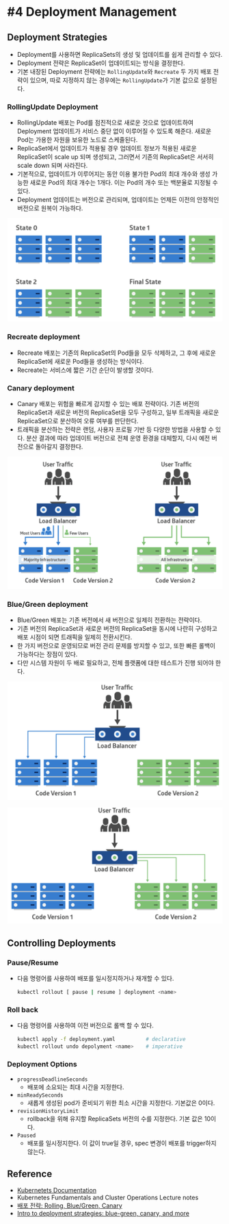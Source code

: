 # #4 Deployment Management

## Deployment Strategies

- Deployment를 사용하면 ReplicaSets의 생성 및 업데이트를 쉽게 관리할 수 있다.
- Deployment 전략은 ReplicaSet이 업데이트되는 방식을 결정한다.
- 기본 내장된 Deployment 전략에는 `RollingUpdate`와 `Recreate` 두 가지 배포 전략이 있으며, 따로 지정하지 않는 경우에는 `RollingUpdate`가 기본 값으로 설정된다.

### RollingUpdate Deployment

- RollingUpdate 배포는 Pod를 점진적으로 새로운 것으로 업데이트하여 Deployment 업데이트가 서비스 중단 없이 이루어질 수 있도록 해준다. 새로운 Pod는 가용한 자원을 보유한 노드로 스케줄된다.
- ReplicaSet에서 업데이트가 적용될 경우 업데이트 정보가 적용된 새로운 ReplicaSet이 scale up 되며 생성되고, 그러면서 기존의 ReplicaSet은 서서히 scale down 되며 사라진다.
- 기본적으로, 업데이트가 이루어지는 동안 이용 불가한 Pod의 최대 개수와 생성 가능한 새로운 Pod의 최대 개수는 1개다. 이는 Pod의 개수 또는 백분율로 지정될 수 있다.
- Deployment 업데이트는 버전으로 관리되며, 업데이트는 언제든 이전의 안정적인 버전으로 원복이 가능하다.

![](images/2021-12-15-16-03-46.png)

### Recreate deployment
  
- Recreate 배포는 기존의 ReplicaSet의 Pod들을 모두 삭제하고, 그 후에 새로운 ReplicaSet에 새로운 Pod들을 생성하는 방식이다.
- Recreate는 서비스에 짧은 기간 순단이 발생할 것이다.

### Canary deployment

- Canary 배포는 위험을 빠르게 감지할 수 있는 배포 전략이다. 기존 버전의 ReplicaSet과 새로운 버전의 ReplicaSet을 모두 구성하고, 일부 트래픽을 새로운 ReplicaSet으로 분산하여 오류 여부를 판단한다.
- 트래픽을 분산하는 전략은 랜덤, 사용자 프로필 기반 등 다양한 방법을 사용할 수 있다. 분산 결과에 따라 업데이트 버전으로 전체 운영 환경을 대체할지, 다시 예전 버전으로 돌아갈지 결정한다.

![](images/2021-12-15-16-00-14.png)

### Blue/Green deployment

- Blue/Green 배포는 기존 버전에서 새 버전으로 일제히 전환하는 전략이다.
- 기존 버전의 ReplicaSet과 새로운 버전의 ReplicaSet을 동시에 나란히 구성하고 배포 시점이 되면 트래픽을 일제히 전환시킨다.
- 한 가지 버전으로 운영되므로 버전 관리 문제를 방지할 수 있고, 또한 빠른 롤백이 가능하다는 장점이 있다.
- 다만 시스템 자원이 두 배로 필요하고, 전체 플랫폼에 대한 테스트가 진행 되어야 한다.

![](images/2021-12-15-16-04-02.png)

![](images/2021-12-15-16-04-38.png)

## Controlling Deployments

### Pause/Resume

- 다음 명령어를 사용하여 배포를 일시정지하거나 재개할 수 있다.

  ```bash
  kubectl rollout [ pause | resume ] deployment <name>
  ```

### Roll back

- 다음 명령어를 사용하여 이전 버전으로 롤백 할 수 있다.

  ```bash
  kubectl apply -f deployment.yaml          # declarative
  kubectl rollout undo depolyment <name>    # imperative
  ```

### Deployment Options

- `progressDeadlineSeconds`
  + 배포에 소요되는 최대 시간을 지정한다.
- `minReadySeconds`
  + 새롭게 생성된 pod가 준비되기 위한 최소 시간을 지정한다. 기본값은 0이다.
- `revisionHistoryLimit`
  + rollback을 위해 유지할 ReplicaSets 버전의 수를 지정한다. 기본 값은 10이다.
- `Paused`
  + 배포를 일시정지한다. 이 값이 true일 경우, spec 변경이 배포를 trigger하지 않는다.

## Reference

- [Kubernetets Documentation](https://kubernetes.io/ko/docs/)
- Kubernetes Fundamentals and Cluster Operations Lecture notes
- [배포 전략: Rolling, Blue/Green, Canary](https://onlywis.tistory.com/10)
- [Intro to deployment strategies: blue-green, canary, and more](https://dev.to/mostlyjason/intro-to-deployment-strategies-blue-green-canary-and-more-3a3)